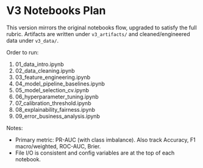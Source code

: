 # V3 Notebooks Plan

This version mirrors the original notebooks flow, upgraded to satisfy the full rubric. Artifacts are written under `v3_artifacts/` and cleaned/engineered data under `v3_data/`.

Order to run:
1. 01_data_intro.ipynb
2. 02_data_cleaning.ipynb
3. 03_feature_engineering.ipynb
4. 04_model_pipeline_baselines.ipynb
5. 05_model_selection_cv.ipynb
6. 06_hyperparameter_tuning.ipynb
7. 07_calibration_threshold.ipynb
8. 08_explainability_fairness.ipynb
9. 09_error_business_analysis.ipynb

Notes:
- Primary metric: PR-AUC (with class imbalance). Also track Accuracy, F1 macro/weighted, ROC-AUC, Brier.
- File I/O is consistent and config variables are at the top of each notebook.
